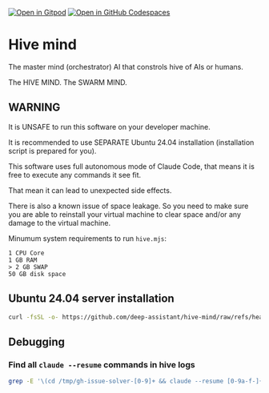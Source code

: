 [![Open in Gitpod](https://img.shields.io/badge/Gitpod-ready--to--code-f29718?logo=gitpod)](https://gitpod.io/#https://github.com/deep-assistant/hive-mind)
[![Open in GitHub Codespaces](https://img.shields.io/badge/GitHub%20Codespaces-Open-181717?logo=github)](https://github.com/codespaces/new?hide_repo_select=true&ref=main&repo=deep-assistant/hive-mind)

# Hive mind

The master mind (orchestrator) AI that constrols hive of AIs or humans.

The HIVE MIND. The SWARM MIND.

## WARNING

It is UNSAFE to run this software on your developer machine.

It is recommended to use SEPARATE Ubuntu 24.04 installation (installation script is prepared for you).

This software uses full autonomous mode of Claude Code, that means it is free to execute any commands it see fit.

That mean it can lead to unexpected side effects.

There is also a known issue of space leakage. So you need to make sure you are able to reinstall your virtual machine to clear space and/or any damage to the virtual machine.

Minumum system requirements to run `hive.mjs`:
```
1 CPU Core
1 GB RAM
> 2 GB SWAP
50 GB disk space
```

## Ubuntu 24.04 server installation

```bash
curl -fsSL -o- https://github.com/deep-assistant/hive-mind/raw/refs/heads/main/ubuntu-24-server-install.sh | bash
```

## Debugging

### Find all `claude --resume` commands in hive logs

```bash
grep -E '\(cd /tmp/gh-issue-solver-[0-9]+ && claude --resume [0-9a-f-]{36}\)' hive-*.log
```
